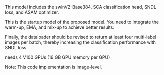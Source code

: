 This model includes the swinV2-Base384, SCA classification head, SNDL loss, and ASAM optimizer. 

This is the startup model of the proposed model. You need to integrate the warm-up, EMA, and mix-up to achieve better results.

Finally, the dataloader should be revised to return at least four multi-label images per batch, thereby increasing the classification performance with SNDL loss.

needs 4 V100 GPUs (16 GB GPU memory per GPU)

Note: This code implementation is image-level.
